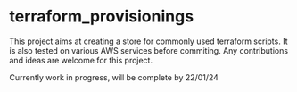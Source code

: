 # terraform_provisionings

This project aims at creating a store for commonly used terraform scripts. It is also tested on various AWS services before commiting. Any contributions and ideas are welcome for this project.

Currently work in progress, will be complete by 22/01/24
